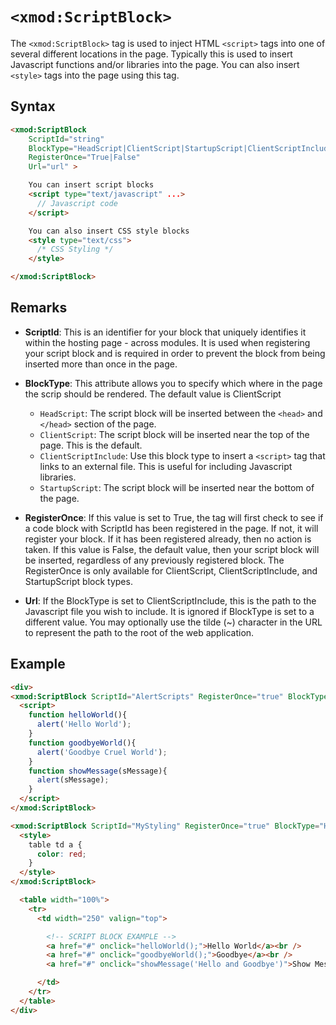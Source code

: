 # `<xmod:ScriptBlock>`

The `<xmod:ScriptBlock>` tag is used to inject HTML `<script>` tags into one of several different locations in the page. Typically this is used to insert Javascript functions and/or libraries into the page. You can also insert `<style>` tags into the page using this tag.

## Syntax
```html
<xmod:ScriptBlock
    ScriptId="string"
    BlockType="HeadScript|ClientScript|StartupScript|ClientScriptInclude"
    RegisterOnce="True|False"
    Url="url" >

    You can insert script blocks
    <script type="text/javascript" ...>
      // Javascript code
    </script>

    You can also insert CSS style blocks
    <style type="text/css">
      /* CSS Styling */
    </style>

</xmod:ScriptBlock>
```

## Remarks

*   **ScriptId**: This is an identifier for your block that uniquely identifies it within the hosting page - across modules. It is used when registering your script block and is required in order to prevent the block from being inserted more than once in the page.  

*   **BlockType**: This attribute allows you to specify which where in the page the scrip should be rendered. The default value is ClientScript
    *   `HeadScript`: The script block will be inserted between the `<head>` and `</head>` section of the page.
    *   `ClientScript`: The script block will be inserted near the top of the page. This is the default.
    *   `ClientScriptInclude`: Use this block type to insert a `<script>` tag that links to an external file. This is useful for including Javascript libraries.
    *   `StartupScript`: The script block will be inserted near the bottom of the page.  

*   **RegisterOnce**: If this value is set to True, the tag will first check to see if a code block with ScriptId has been registered in the page. If not, it will register your block. If it has been registered already, then no action is taken. If this value is False, the default value, then your script block will be inserted, regardless of any previously registered block. The RegisterOnce is only available for ClientScript, ClientScriptInclude, and StartupScript block types.  

*   **Url**: If the BlockType is set to ClientScriptInclude, this is the path to the Javascript file you wish to include. It is ignored if BlockType is set to a different value. You may optionally use the tilde (~) character in the URL to represent the path to the root of the web application.

## Example
```html {2-14,16-22}
<div>
<xmod:ScriptBlock ScriptId="AlertScripts" RegisterOnce="true" BlockType="StartupScript">
  <script>
    function helloWorld(){
      alert('Hello World');
    }
    function goodbyeWorld(){
      alert('Goodbye Cruel World');
    }
    function showMessage(sMessage){
      alert(sMessage);
    }
  </script>
</xmod:ScriptBlock>

<xmod:ScriptBlock ScriptId="MyStyling" RegisterOnce="true" BlockType="HeadScript">
  <style>
    table td a {
      color: red;
    }
  </style>
</xmod:ScriptBlock>

  <table width="100%">
    <tr>
      <td width="250" valign="top">

        <!-- SCRIPT BLOCK EXAMPLE -->
        <a href="#" onclick="helloWorld();">Hello World</a><br />
        <a href="#" onclick="goodbyeWorld();">Goodbye</a><br />
        <a href="#" onclick="showMessage('Hello and Goodbye')">Show Message</a>

      </td>
    </tr>
  </table>
</div>
```